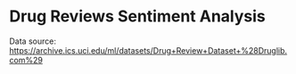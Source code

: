 # Drug Reviews Sentiment Analysis
 
 Data source: https://archive.ics.uci.edu/ml/datasets/Drug+Review+Dataset+%28Druglib.com%29
